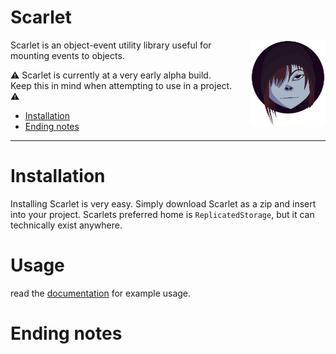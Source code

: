 # Scarlet

<img align="right" src="images/svg/scarlet_icon.svg" width="120em" style="margin-left: 2em">

Scarlet is an object-event utility library useful for mounting events to objects.

⚠ Scarlet is currently at a very early alpha build. Keep this in mind when attempting to use in a project. ⚠

* [Installation](#Installation)
* [Ending notes](#Ending-notes)

---

# Installation

Installing Scarlet is very easy. Simply download Scarlet as a zip and insert into your project. Scarlets preferred home is `ReplicatedStorage`, but it can technically exist anywhere.

# Usage

read the [documentation](url.github.io/scarlet) for example usage.

 # Ending notes